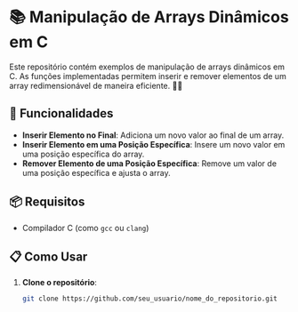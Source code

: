 # 📚 Manipulação de Arrays Dinâmicos em C

Este repositório contém exemplos de manipulação de arrays dinâmicos em C. As funções implementadas permitem inserir e remover elementos de um array redimensionável de maneira eficiente. 🧑‍💻

## 🚀 Funcionalidades

- **Inserir Elemento no Final**: Adiciona um novo valor ao final de um array.
- **Inserir Elemento em uma Posição Específica**: Insere um novo valor em uma posição específica do array.
- **Remover Elemento de uma Posição Específica**: Remove um valor de uma posição específica e ajusta o array.

## 📦 Requisitos

- Compilador C (como `gcc` ou `clang`)

## 📋 Como Usar

1. **Clone o repositório**:
   ```bash
   git clone https://github.com/seu_usuario/nome_do_repositorio.git
